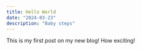 ```yaml
---
title: Hello World
date: "2024-03-23"
description: "Baby steps"
---
```


This is my first post on my new blog! How exciting!
